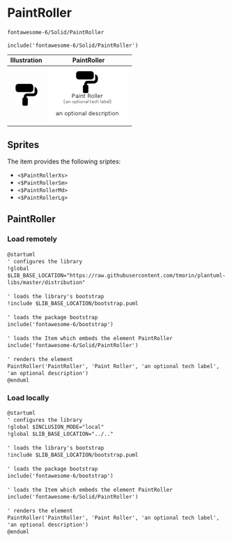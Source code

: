 # PaintRoller


```text
fontawesome-6/Solid/PaintRoller
```

```text
include('fontawesome-6/Solid/PaintRoller')
```



| Illustration | PaintRoller |
| :---: | :---: |
| ![illustration for Illustration](../../fontawesome-6/Solid/PaintRoller.png) | ![illustration for PaintRoller](../../fontawesome-6/Solid/PaintRoller.Local.png) |



## Sprites
The item provides the following sriptes:

- `<$PaintRollerXs>`
- `<$PaintRollerSm>`
- `<$PaintRollerMd>`
- `<$PaintRollerLg>`





## PaintRoller

### Load remotely
```plantuml
@startuml
' configures the library
!global $LIB_BASE_LOCATION="https://raw.githubusercontent.com/tmorin/plantuml-libs/master/distribution"

' loads the library's bootstrap
!include $LIB_BASE_LOCATION/bootstrap.puml

' loads the package bootstrap
include('fontawesome-6/bootstrap')

' loads the Item which embeds the element PaintRoller
include('fontawesome-6/Solid/PaintRoller')

' renders the element
PaintRoller('PaintRoller', 'Paint Roller', 'an optional tech label', 'an optional description')
@enduml
```

### Load locally
```plantuml
@startuml
' configures the library
!global $INCLUSION_MODE="local"
!global $LIB_BASE_LOCATION="../.."

' loads the library's bootstrap
!include $LIB_BASE_LOCATION/bootstrap.puml

' loads the package bootstrap
include('fontawesome-6/bootstrap')

' loads the Item which embeds the element PaintRoller
include('fontawesome-6/Solid/PaintRoller')

' renders the element
PaintRoller('PaintRoller', 'Paint Roller', 'an optional tech label', 'an optional description')
@enduml
```

